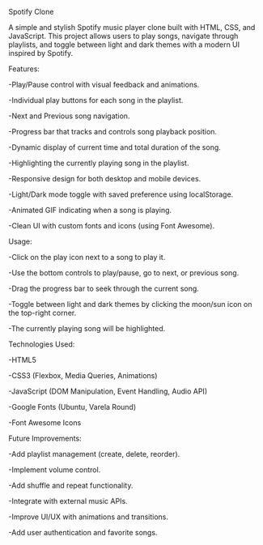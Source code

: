 Spotify Clone

A simple and stylish Spotify music player clone built with HTML, CSS, and JavaScript. This project allows users to play songs, navigate through playlists, and toggle between light and dark themes with a modern UI inspired by Spotify.

Features:

-Play/Pause control with visual feedback and animations.

-Individual play buttons for each song in the playlist.

-Next and Previous song navigation.

-Progress bar that tracks and controls song playback position.

-Dynamic display of current time and total duration of the song.

-Highlighting the currently playing song in the playlist.

-Responsive design for both desktop and mobile devices.

-Light/Dark mode toggle with saved preference using localStorage.

-Animated GIF indicating when a song is playing.

-Clean UI with custom fonts and icons (using Font Awesome).


Usage:

-Click on the play icon next to a song to play it.

-Use the bottom controls to play/pause, go to next, or previous song.

-Drag the progress bar to seek through the current song.

-Toggle between light and dark themes by clicking the moon/sun icon on the top-right corner.

-The currently playing song will be highlighted.


Technologies Used:

-HTML5

-CSS3 (Flexbox, Media Queries, Animations)

-JavaScript (DOM Manipulation, Event Handling, Audio API)

-Google Fonts (Ubuntu, Varela Round)

-Font Awesome Icons


Future Improvements:

-Add playlist management (create, delete, reorder).

-Implement volume control.

-Add shuffle and repeat functionality.

-Integrate with external music APIs.

-Improve UI/UX with animations and transitions.

-Add user authentication and favorite songs.




